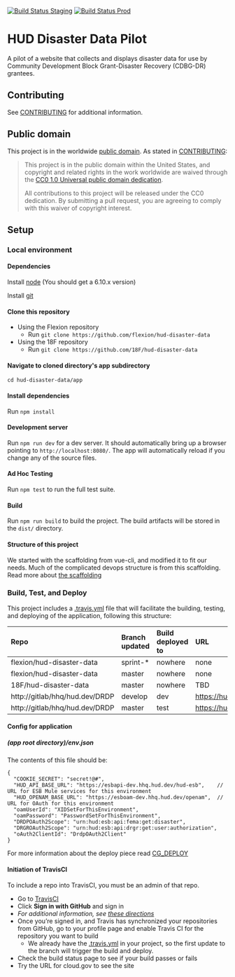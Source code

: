 [![Build Status Staging](https://img.shields.io/travis/flexion/hud-disaster-data/master.svg?label=build-staging)](https://travis-ci.org/flexion/hud-disaster-data)
[![Build Status Prod](https://img.shields.io/travis/18F/hud-disaster-data/master.svg?label=build-prod)](https://travis-ci.org/18F/hud-disaster-data)

# HUD Disaster Data Pilot

A pilot of a website that collects and displays disaster data for use by Community Development Block Grant-Disaster Recovery (CDBG-DR) grantees.

## Contributing

See [CONTRIBUTING](CONTRIBUTING.md) for additional information.

## Public domain

This project is in the worldwide [public domain](LICENSE.md). As stated in [CONTRIBUTING](CONTRIBUTING.md):

> This project is in the public domain within the United States, and copyright and related rights in the work worldwide are waived through the [CC0 1.0 Universal public domain dedication](https://creativecommons.org/publicdomain/zero/1.0/).
>
> All contributions to this project will be released under the CC0 dedication. By submitting a pull request, you are agreeing to comply with this waiver of copyright interest.

## Setup
### Local environment
#### Dependencies
Install [node](https://nodejs.org/en/) (You should get a 6.10.x version)

Install [git](https://git-scm.com/)

#### Clone this repository

- Using the Flexion repository
  - Run `git clone https://github.com/flexion/hud-disaster-data`
- Using the 18F repository
  - Run `git clone https://github.com/18F/hud-disaster-data`

#### Navigate to cloned directory's app subdirectory

`cd hud-disaster-data/app`

#### Install dependencies
Run `npm install`

#### Development server

Run `npm run dev` for a dev server. It should automatically bring up a browser pointing to `http://localhost:8080/`. The app will automatically reload if you change any of the source files.

#### Ad Hoc Testing

Run `npm test` to run the full test suite.

#### Build

Run `npm run build` to build the project. The build artifacts will be stored in the `dist/` directory.

#### Structure of this project

We started with the scaffolding from vue-cli, and modified it to fit our needs.  Much of the complicated devops structure is from this scaffolding.  Read more about [the scaffolding](./VUE_CLI_INIT.md)

### Build, Test, and Deploy
This project includes a [.travis.yml](.travis.yml) file that will facilitate the building, testing, and deploying of the application, following this structure:

| Repo                      | Branch updated | Build deployed to                   | URL
|:--------------------------|:---------------|:------------------------------------|:------------------------------|
| flexion/hud-disaster-data | sprint-*       | nowhere      |none |
| flexion/hud-disaster-data | master         | nowhere  |none |
| 18F/hud-disaster-data     | master         | nowhere    | TBD  |
| http://gitlab/hhq/hud.dev/DRDP  | develop         |  dev    | https://hudappsint.hud.gov/femadataDev   |
| http://gitlab/hhq/hud.dev/DRDP  | master         |  test    | https://hudappsint.hud.gov/femadataTest   |


#### Config for application
##### (app root directory)/env.json
The contents of this file should be:
```
{
  "COOKIE_SECRET": "secret!@#",
  "HUD_API_BASE_URL": "https://esbapi-dev.hhq.hud.dev/hud-esb",    // URL for ESB Mule services for this environment
  "HUD_OPENAM_BASE_URL": "https://esboam-dev.hhq.hud.dev/openam",  // URL for OAuth for this environment
  "oamUserId": "XIDSetForThisEnvironment",
  "oamPassword": "PasswordSetForThisEnvironment",
  "DRDPOAuth2Scope": "urn:hud:esb:api:fema:get:disaster",
  "DRGROAuth2Scope": "urn:hud:esb:api:drgr:get:user:authorization",
  "oAuth2ClientId": "DrdpOAuth2Client"
}
```

For more information about the deploy piece read [CG_DEPLOY](./CG_DEPLOY.md)

#### Initiation of TravisCI
To include a repo into TravisCI, you must be an admin of that repo.
- Go to [TravisCI](http://travis-ci.org)
- Click **Sign in with GitHub** and sign in
 - *For additional information, see [these directions](https://docs.travis-ci.com/user/getting-started/)*
- Once you’re signed in, and Travis has synchronized your repositories from GitHub, go to your profile page and enable Travis CI for the repository you want to build
  - We already have the [.travis.yml](.travis.yml) in your project, so the first update to the branch will trigger the build and deploy.
- Check the build status page to see if your build passes or fails
- Try the URL for cloud.gov to see the site
